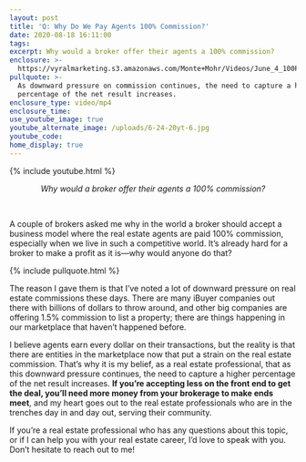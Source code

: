 ```yaml
---
layout: post
title: 'Q: Why Do We Pay Agents 100% Commission?'
date: 2020-08-18 16:11:00
tags:
excerpt: Why would a broker offer their agents a 100% commission?
enclosure: >-
  https://vyralmarketing.s3.amazonaws.com/Monte+Mohr/Videos/June_4_100PercentCommission.mp4
pullquote: >-
  As downward pressure on commission continues, the need to capture a higher
  percentage of the net result increases.
enclosure_type: video/mp4
enclosure_time:
use_youtube_image: true
youtube_alternate_image: /uploads/6-24-20yt-6.jpg
youtube_code:
home_display: true
---
```


{% include youtube.html %}

<center><em>Why would a broker offer their agents a 100% commission?</em></center>

&nbsp;

A couple of brokers asked me why in the world a broker should accept a business model where the real estate agents are paid 100% commission, especially when we live in such a competitive world. It’s already hard for a broker to make a profit as it is—why would anyone do that?

{% include pullquote.html %}

The reason I gave them is that I’ve noted a lot of downward pressure on real estate commissions these days. There are many iBuyer companies out there with billions of dollars to throw around, and other big companies are offering 1.5% commission to list a property; there are things happening in our marketplace that haven’t happened before.

I believe agents earn every dollar on their transactions, but the reality is that there are entities in the marketplace now that put a strain on the real estate commission. That’s why it is my belief, as a real estate professional, that as this downward pressure continues, the need to capture a higher percentage of the net result increases. **If you’re accepting less on the front end to get the deal, you’ll need more money from your brokerage to make ends meet**, and my heart goes out to the real estate professionals who are in the trenches day in and day out, serving their community.&nbsp;

If you’re a real estate professional who has any questions about this topic, or if I can help you with your real estate career, I’d love to speak with you. Don’t hesitate to reach out to me\!